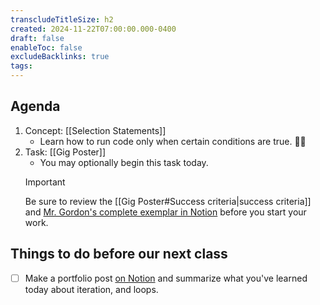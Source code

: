 ```yaml
---
transcludeTitleSize: h2
created: 2024-11-22T07:00:00.000-0400
draft: false
enableToc: false
excludeBacklinks: true
tags:
---
```

## Agenda
1. Concept: [[Selection Statements]]
	- Learn how to run code only when certain conditions are true. 🤘🏼
2. Task: [[Gig Poster]]
	- You may optionally begin this task today.
	> [!IMPORTANT]
	> 
	> Be sure to review the [[Gig Poster#Success criteria|success criteria]] and [Mr. Gordon's complete exemplar in Notion](https://lakefieldcs.notion.site/868d23e3bf67415b92f37f61086d6d3f?v=3ab707db12414dd68a511df18241f84c) before you start your work.
	  
## Things to do before our next class
- [ ] Make a portfolio post [on Notion](https://notion.so) and summarize what you've learned today about iteration, and loops.